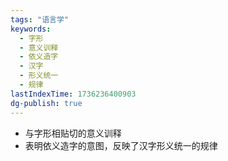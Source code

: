 ```yaml
---
tags: "语言学"
keywords:
  - 字形
  - 意义训释
  - 依义造字
  - 汉字
  - 形义统一
  - 规律
lastIndexTime: 1736236400903
dg-publish: true
---
```

- 与字形相贴切的意义训释
- 表明依义造字的意图，反映了汉字形义统一的规律